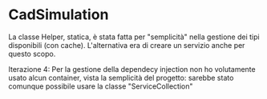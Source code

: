 # CadSimulation

La classe Helper, statica, è stata fatta per "semplicità" nella gestione dei tipi disponibili (con cache). L'alternativa era di creare un servizio anche per questo scopo.

Iterazione 4:
Per la gestione della dependecy injection non ho volutamente usato alcun container, vista la semplicità del progetto: sarebbe stato comunque possibile usare la classe "ServiceCollection"

